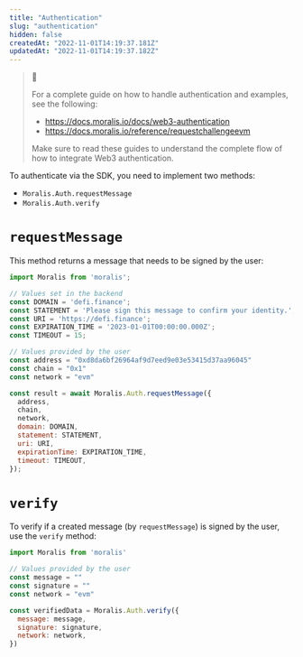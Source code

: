 ```yaml
---
title: "Authentication"
slug: "authentication"
hidden: false
createdAt: "2022-11-01T14:19:37.181Z"
updatedAt: "2022-11-01T14:19:37.182Z"
---
```

> 📘 
> 
> For a complete guide on how to handle authentication and examples, see the following:
> 
> - <https://docs.moralis.io/docs/web3-authentication>
> - <https://docs.moralis.io/reference/requestchallengeevm>
> 
> Make sure to read these guides to understand the complete flow of how to integrate Web3 authentication.

To authenticate via the SDK, you need to implement two methods:

- `Moralis.Auth.requestMessage`
- `Moralis.Auth.verify`

# `requestMessage`

This method returns a message that needs to be signed by the user:

```javascript
import Moralis from 'moralis';

// Values set in the backend
const DOMAIN = 'defi.finance';
const STATEMENT = 'Please sign this message to confirm your identity.';
const URI = 'https://defi.finance';
const EXPIRATION_TIME = '2023-01-01T00:00:00.000Z';
const TIMEOUT = 15;

// Values provided by the user
const address = "0xd8da6bf26964af9d7eed9e03e53415d37aa96045"
const chain = "0x1"
const network = "evm"

const result = await Moralis.Auth.requestMessage({
  address,
  chain,
  network,
  domain: DOMAIN,
  statement: STATEMENT,
  uri: URI,
  expirationTime: EXPIRATION_TIME,
  timeout: TIMEOUT,
});
```



# `verify`

To verify if a created message (by `requestMessage`) is signed by the user, use the `verify` method:

```javascript
import Moralis from 'moralis'

// Values provided by the user
const message = ""
const signature = ""
const network = "evm"

const verifiedData = Moralis.Auth.verify({
  message: message,
  signature: signature,
  network: network,
})
```